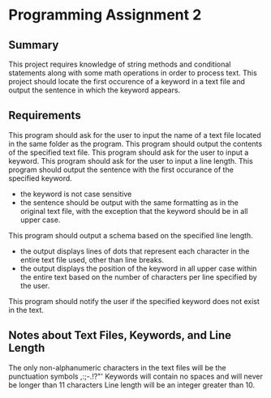 # Programming Assignment 2

## Summary
This project requires knowledge of string methods and conditional statements along with some math operations in order to process text. This project should locate the first occurence of a keyword in a text file and output the sentence in which the keyword appears.

## Requirements
This program should ask for the user to input the name of a text file located in the same folder as the program.
This program should output the contents of the specified text file.
This program should ask for the user to input a keyword.
This program should ask for the user to input a line length.
This program should output the sentence with the first occurance of the specified keyword.
- the keyword is not case sensitive
- the sentence should be output with the same formatting as in the original text file, with the exception that the keyword should be in all upper case.

This program should output a schema based on the specified line length.
- the output displays lines of dots that represent each character in the entire text file used, other than line breaks.
- the output displays the position of the keyword in all upper case within the entire text based on the number of characters per line specified by the user.

This program should notify the user if the specified keyword does not exist in the text.

## Notes about Text Files, Keywords, and Line Length
The only non-alphanumeric characters in the text files will be the punctuation symbols ,:;-.!?"'
Keywords will contain no spaces and will never be longer than 11 characters
Line length will be an integer greater than 10.
